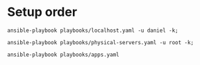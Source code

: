 # Setup order

```shell
ansible-playbook playbooks/localhost.yaml -u daniel -k;

ansible-playbook playbooks/physical-servers.yaml -u root -k;

ansible-playbook playbooks/apps.yaml
``` 